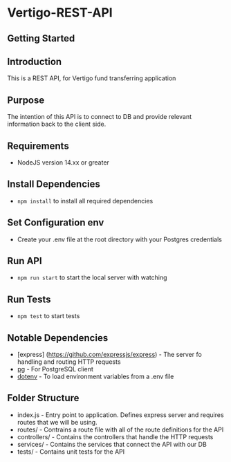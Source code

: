 # Vertigo-REST-API


## Getting Started
## Introduction

This is a REST API, for Vertigo fund transferring application

## Purpose 

The intention of this API is to connect to DB and provide relevant information back to the client side.

## Requirements

- NodeJS version 14.xx or greater

## Install Dependencies

- `npm install` to install all required dependencies

## Set Configuration env

- Create your .env file at the root directory with your Postgres credentials

## Run API

- `npm run start` to start the local server with watching

## Run Tests

- `npm test` to start tests

## Notable Dependencies

- [express] (https://github.com/expressjs/express) - The server fo handling and routing HTTP requests
- [pg](https://github.com/brianc/node-postgres) - For PostgreSQL client
- [dotenv](https://github.com/motdotla/dotenv) - To load environment variables from a .env file

## Folder Structure

- index.js - Entry point to application. Defines express server and requires routes that we will be using.
- routes/ - Contrains a route file with all of the route definitions for the API
- controllers/ - Contains the controllers that handle the HTTP requests
- services/ - Contains the services that connect the API with our DB
- tests/ - Contains unit tests for the API
